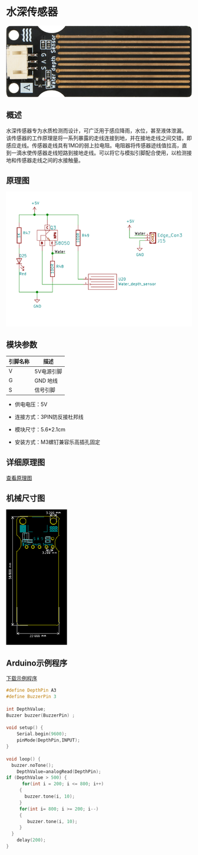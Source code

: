 # 水深传感器

![实物图](water_depth_sensor/water_depth_sensor.png)

## 概述

水深传感器专为水质检测而设计，可广泛用于感应降雨，水位，甚至液体泄漏。
该传感器的工作原理是将一系列暴露的走线连接到地，并在接地走线之间交错，即感应走线。传感器走线具有1MΩ的弱上拉电阻。电阻器将传感器迹线值拉高，直到一滴水使传感器走线短路到接地走线。可以将它与模拟引脚配合使用，以检测接地和传感器走线之间的水接触量。

## 原理图

![原理图](water_depth_sensor/water_depth_sensor_schematic.png)

## 模块参数

| 引脚名称| 描述 |
|---- |----|
| V | 5V电源引脚 |
| G | GND 地线 |
| S | 信号引脚 |

- 供电电压：5V

- 连接方式：3PIN防反接杜邦线

- 模块尺寸：5.6*2.1cm

- 安装方式：M3螺钉兼容乐高插孔固定

## 详细原理图

 [查看原理图](water_depth_sensor/water_depth_sensor_schematic.pdf) 

## 机械尺寸图

![机械尺寸图](water_depth_sensor/water_depth_sensor_assembly.png)

## Arduino示例程序

[下载示例程序](water_depth_sensor/water_depth_sensor.zip)

```c++
#define DepthPin A3
#define BuzzerPin 3

int DepthValue; 
Buzzer buzzer(BuzzerPin) ;

void setup() {
    Serial.begin(9600);
    pinMode(DepthPin,INPUT);
}

void loop() {   
  buzzer.noTone();
    DepthValue=analogRead(DepthPin);
if (DepthValue > 500) {
      for(int i = 200; i <= 800; i++)
     {
       buzzer.tone(i, 10);
     }
     for(int i= 800; i >= 200; i--)
     {
        buzzer.tone(i, 10);
     }
  } 
    delay(200);
}
```

